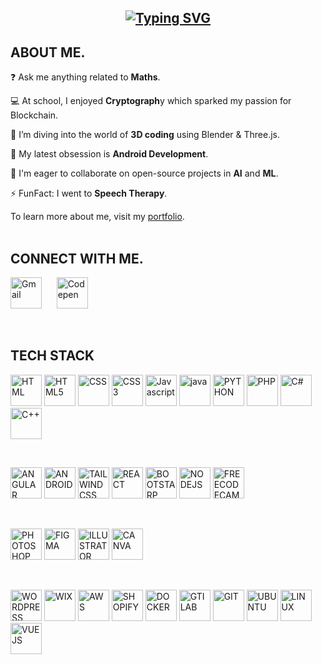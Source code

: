 <h2 align="center">
<a href="https://git.io/typing-svg"><img src="https://readme-typing-svg.demolab.com?font=Fira+Code&pause=1000&color=052371&random=false&width=435&lines=%22Designing%2C+Defining%2C+and+Delivering%22" alt="Typing SVG" /></a>
</h2>

## ABOUT ME.


❓  Ask me anything related to **Maths**.

💻  At school, I enjoyed **Cryptograph**y which sparked my passion for Blockchain.

🌱  I’m diving into the world of **3D coding** using Blender & Three.js. 

🔭  My latest obsession is **Android Development**. 

👯  I'm eager to collaborate on open-source projects in **AI** and **ML**. 

⚡  FunFact: I went to **Speech Therapy**.


To learn more about me, visit my [portfolio](https://vuyokazimkane.vercel.app/).
<br>
<br>



## CONNECT WITH ME.




<p align="left">
  <a href="mailto:whittanymcne1@gmail.com" target="_blank"><img src="https://i.postimg.cc/vZ9dvnpn/email_2669570.png" alt="Gmail" height="50" title="Gmail"></a>
  &nbsp;&nbsp;&nbsp;&nbsp;
 <a href="https://codepen.io/VuyourCyber01/collections/public" target="_blank"><img src="https://i.postimg.cc/nLvwXYNd/codepen.png" alt="Codepen" height="50" title="Codepen"></a>
</p>
<br>

## TECH STACK

<p align="left">
<img src="https://i.postimg.cc/Z5JLftQL/html.png" alt="HTML" height="50" title="HTML">
<img src="https://i.postimg.cc/HnyvkNTX/html5.png" alt="HTML5" height="50" title="HTML5"> 
<img src="https://i.postimg.cc/d0K5cZDG/css.png" alt="CSS" height="50" title="CSS">
<img src="https://i.postimg.cc/WpZP3WW5/css3-alt.png" alt="CSS3" height="50" title="CSS3">
<img src="https://i.postimg.cc/0NB1CCV9/js.png" alt="Javascript" height="50" title="JAVASCRIPT">
<img src="https://i.postimg.cc/d371B12x/java.png" alt="java" height="50" title="JAVA">
<img src="https://i.postimg.cc/rsdHwXT4/python.png" alt="PYTHON" height="50" title="PYTHON">
<img src="https://i.postimg.cc/FskDyw5L/php-5968532.png" alt="PHP" height="50" title="PHP">
<img src="https://i.postimg.cc/Yqwjqm3m/icons8-c-500-1.png" alt="C#" height="50" title="C#">
<img src="https://i.postimg.cc/qvvJzcCg/icons8-c-500.png" alt="C++" height="50" title="C++">
</p>
<br>

<p align="left">
<img src="https://i.postimg.cc/gJWnGmPw/angular.png" alt="ANGULAR" height="50" title="ANGULAR">
<img src="https://i.postimg.cc/h47cpHF6/android.png" alt="ANDROID" height="50" title="ANDROID">
<img src="https://i.postimg.cc/3JmrJznm/tailwindcss.png" alt="TAILWINDCSS" height="50" title="TAILWINDCSS">
<img src=https://i.postimg.cc/P5Fd6hxG/react.png" alt="REACT" height="50" title="REACT">
<img src="https://i.postimg.cc/VvYyfH6B/bootsrap.png" alt="BOOTSTARP" height="50" title="BOOTSTRAP">
<img src="https://i.postimg.cc/Wbw3wQgj/node-js.png" alt="NODEJS" height="50" title="NODEJS">
<img src="https://i.postimg.cc/vT0ZH6j9/free-code-camp.png" alt="FREECODECAMP" height="50" title="FREECODECAMP">
</p>
<br>

<p align="left">
<img src="https://i.postimg.cc/NFL32265/ps.png" alt="PHOTOSHOP" height="50" title="PHOTOSHOP">
<img src="https://i.postimg.cc/VLk64KRC/figma.png" alt="FIGMA" height="50" title="FIGMA">
<img src="https://i.postimg.cc/85XQtmw1/illustrator.png" alt="ILLUSTRATOR" height="50" title="ILLUSTRATOR">
<img src="https://i.postimg.cc/02JZB0ZV/canva1.png" alt="CANVA" height="50" title="CANVA">
</p>
<br>

<p align="left">
<img src="https://i.postimg.cc/pry96kHk/wordpress.png" alt="WORDPRESS" height="50" title="WORDPRESS">
<img src="https://i.postimg.cc/Jz5M1Xkh/wix.png" alt="WIX" height="50" title="WIX">
<img src="https://i.postimg.cc/3Nb80HzF/aws.png" alt="AWS" height="50" title="AWS">
<img src="https://i.postimg.cc/XNrjwXT2/shopify.png" alt="SHOPIFY" height="50" title="SHOPIFY"> 
<img src="https://i.postimg.cc/zB8X97nK/docker.png" alt="DOCKER" height="50" title="DOCKER">
<img src="https://i.postimg.cc/nhyczxdd/gitlab-1.png" alt="GTILAB" height="50" title="GITLAB">  
<img src="https://i.postimg.cc/02TvTZvj/git-alt.png" alt="GIT" height="50" title="GIT">
<img src="https://i.postimg.cc/sxfPDpRZ/ubuntu.png" alt="UBUNTU" height="50" title="UBUNTU">
<img src="https://i.postimg.cc/xCd7VJKB/linux-1.png" alt="LINUX" height="50" title="LINUX"> 
<img src="https://i.postimg.cc/g0v3VMzZ/vuejs.png" alt="VUEJS" height="50" title="VUEJS">
</p>
<br>
